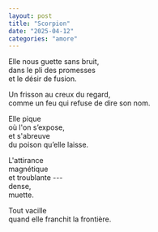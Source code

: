 ```yaml
---
layout: post
title: "Scorpion"
date: "2025-04-12"
categories: "amore"
---
```



Elle nous guette sans bruit,  
dans le pli des promesses  
et le désir de fusion.

Un frisson au creux du regard,  
comme un feu qui refuse de dire son nom.  

Elle pique  
où l'on s’expose,  
et s'abreuve  
du poison qu’elle laisse.  

L'attirance  
magnétique  
et troublante ---  
dense,  
muette.

Tout vacille  
quand elle franchit la frontière.  
